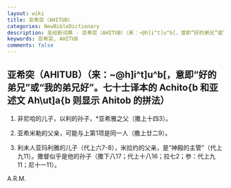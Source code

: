 ```yaml
---
layout: wiki
title: 亚希突（AHITUB）
categories: NewBibleDictionary
description: 圣经新词典 - 亚希突（AHITUB）（来：~@h]i^t]u^b[，意即“好的弟兄”或“我的弟兄好”
keywords: 亚希突, AHITUB
comments: false
---
```


## 亚希突（AHITUB）（来：~@h]i^t]u^b[，意即“好的弟兄”或“我的弟兄好”。七十士译本的 Achito{b 和亚述文 Ah\ut]a{b 则显示 Ahitob 的拼法）

1. 非尼哈的儿子，以利的孙子，*亚希雅之父（撒上十四3）。

2. 亚希米勒的父亲，可能与上第1项是同一人（撒上廿二9）。

3. 利未人亚玛利雅的儿子（代上六7-8），米拉约的父亲，是“神殿的主管”（代上九11）。撒督似乎是他的孙子（撒下八17；代上十八16；拉七2；参：代上九11；尼十一11）。

A.R.M.






